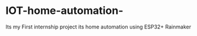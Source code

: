 # IOT-home-automation-
Its my First internship project its home automation using ESP32+ Rainmaker  
